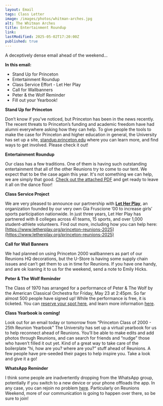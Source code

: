 ```yaml
---
layout: Email
tags: Class Letter
image: /images/photos/whitman-arches.jpg
alt: The Whitman Arches
title: Entertainment Roundup
link: 
lastModified: 2025-05-02T17:20:00Z
published: true
---
```

A deceptively dense email ahead of the weekend…

**In this email:**

- Stand Up for Princeton
- Entertainment Roundup
- Class Service Effort - Let Her Play
- Call for Wallbanners
- Peter & the Wolf Reminder
- Fill out your Yearbook!


**Stand Up for Princeton**

Don’t know if you’ve noticed, but Princeton has been in the news recently. The recent threats to Princeton’s funding and academic freedom have had alumni everywhere asking how they can help. To give people the tools to make the case for Princeton and higher education in general, the University has set up a site, [standup.princeton.edu](https://standup.princeton.edu) where you can learn more, and find ways to get involved. Please check it out!

**Entertainment Roundup**

Our class has a few traditions. One of them is having such outstanding entertainment that all of the other Reunions try to come to our tent. We expect that to be the case again this year. It's not something we can help, we are simply that good. [Check out the attached PDF](/pdfs/entertainmentGuide.pdf) and get ready to leave it all on the dance floor!

**Class Service Project**

We are very pleased to announce our partnership with **[Let Her Play](https://www.letherplay.org)**, an organization founded by our very own Gia Fruscione ’00 to increase girls’ sports participation nationwide. In just three years, Let Her Play has partnered with 8 colleges across 41 teams, 15 sports, and over 1,000 student-athlete volunteers. Find out more, including how you can help here: [https://www.letherplay.org/princeton-reunions-2025](https://www.letherplay.org/princeton-reunions-2025)

**Call for Wall Banners**

We had planned on using Princeton 2000 wallbanners as part of our Reunions HQ decorations, but the U-Store is having some supply chain issues and can’t get them to us in time for Reunions. If you have one handy, and are ok loaning it to us for the weekend, send a note to Emily Hicks.

**Peter & The Wolf Reminder**

The Class of 1970 has arranged for a performance of Peter & The Wolf by the American Classical Orchestra for Friday, May 23 at 2:45pm. So far almost 500 people have signed up! While the performance is free, it is ticketed. You can [reserve your spot here](https://tickets.princeton.edu/online/seatSelect.asp?createBO::WSmap=1&BOparam::WSmap::loadBestAvailable::performance_ids=C3A55027-632B-4687-9895-ECD40473F516&BOparam::WSmap::loadBestAvailable::promocode_access_code=25ALUMPW00), and learn more information [here](https://reunions.princeton2000.org/letters/peter_and_the_wolf/).

**Class Yearbook is coming!**

Look out for an email today or tomorrow from “Princeton Class of 2000 - 25th Reunion Yearbook” The University has set up a virtual yearbook for us to help reconnect ahead of Reunions. You’ll be able to make edits and add photos through Reunions, and can search for friends and “nudge” those who haven’t filled it out yet. Kind of a great way to take care of the boilerplate “hi, how are you? where are you?” stuff ahead of Reunions. A few people have pre-seeded their pages to help inspire you. Take a look and give it a go!

**WhatsApp Reminder**

I think some people are inadvertently dropping from the WhatsApp group, potentially if you switch to a new device or your phone offloads the app. In any case, you can rejoin no problem [here](https://chat.whatsapp.com/LmxLL6m77Ae2tKRConATC2). Particularly on Reunions Weekend, more of our communication is going to happen over there, so be sure to join!
